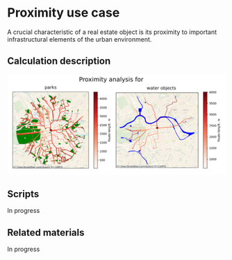 # Proximity use case

A crucial characteristic of a real estate object is its proximity to important infrastructural elements 
of the urban environment.

## Calculation description 

<img src="https://raw.githubusercontent.com/red5ai/estaty/main/docs/media/proximity_parks_water_example.png" width="650"/>

## Scripts 

In progress

## Related materials

In progress
